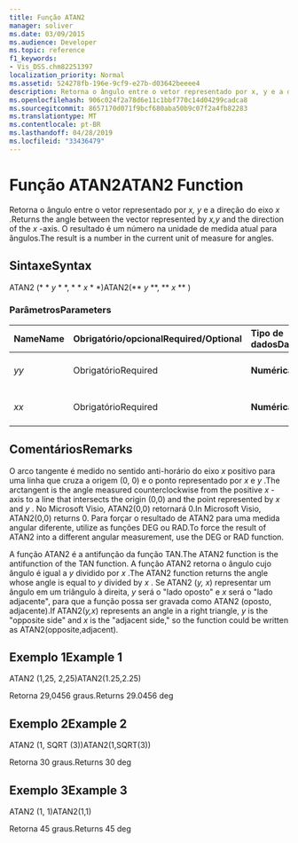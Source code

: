```yaml
---
title: Função ATAN2
manager: soliver
ms.date: 03/09/2015
ms.audience: Developer
ms.topic: reference
f1_keywords:
- Vis_DSS.chm82251397
localization_priority: Normal
ms.assetid: 524278fb-196e-9cf9-e27b-d03642beeee4
description: Retorna o ângulo entre o vetor representado por x, y e a direção do eixo x. O resultado é um número na unidade de medida atual para ângulos.
ms.openlocfilehash: 906c024f2a78d6e11c1bbf770c14d04299cadca8
ms.sourcegitcommit: 8657170d071f9bcf680aba50b9c07f2a4fb82283
ms.translationtype: MT
ms.contentlocale: pt-BR
ms.lasthandoff: 04/28/2019
ms.locfileid: "33436479"
---
```

# <a name="atan2-function"></a><span data-ttu-id="06aeb-104">Função ATAN2</span><span class="sxs-lookup"><span data-stu-id="06aeb-104">ATAN2 Function</span></span>

<span data-ttu-id="06aeb-105">Retorna o ângulo entre o vetor representado por *x, y* e a direção do eixo *x* .</span><span class="sxs-lookup"><span data-stu-id="06aeb-105">Returns the angle between the vector represented by  *x,y*  and the direction of the  *x*  -axis.</span></span> <span data-ttu-id="06aeb-106">O resultado é um número na unidade de medida atual para ângulos.</span><span class="sxs-lookup"><span data-stu-id="06aeb-106">The result is a number in the current unit of measure for angles.</span></span> 
  
## <a name="syntax"></a><span data-ttu-id="06aeb-107">Sintaxe</span><span class="sxs-lookup"><span data-stu-id="06aeb-107">Syntax</span></span>

<span data-ttu-id="06aeb-108">ATAN2 (\* \* *y* \* \*, \* \* *x* \* \*)</span><span class="sxs-lookup"><span data-stu-id="06aeb-108">ATAN2(\*\* *y* \*\*, \*\* *x* \*\* )</span></span> 
  
### <a name="parameters"></a><span data-ttu-id="06aeb-109">Parâmetros</span><span class="sxs-lookup"><span data-stu-id="06aeb-109">Parameters</span></span>

|<span data-ttu-id="06aeb-110">**Name**</span><span class="sxs-lookup"><span data-stu-id="06aeb-110">**Name**</span></span>|<span data-ttu-id="06aeb-111">**Obrigatório/opcional**</span><span class="sxs-lookup"><span data-stu-id="06aeb-111">**Required/Optional**</span></span>|<span data-ttu-id="06aeb-112">**Tipo de dados**</span><span class="sxs-lookup"><span data-stu-id="06aeb-112">**Data Type**</span></span>|<span data-ttu-id="06aeb-113">**Descrição**</span><span class="sxs-lookup"><span data-stu-id="06aeb-113">**Description**</span></span>|
|:-----|:-----|:-----|:-----|
| <span data-ttu-id="06aeb-114">_y_</span><span class="sxs-lookup"><span data-stu-id="06aeb-114">_y_</span></span> <br/> |<span data-ttu-id="06aeb-115">Obrigatório</span><span class="sxs-lookup"><span data-stu-id="06aeb-115">Required</span></span>  <br/> |<span data-ttu-id="06aeb-116">**Numérica**</span><span class="sxs-lookup"><span data-stu-id="06aeb-116">**Numeric**</span></span> <br/> |<span data-ttu-id="06aeb-117">O valor _y_do ponto.</span><span class="sxs-lookup"><span data-stu-id="06aeb-117">The  _y_-value of the point.</span></span>  <br/> |
| <span data-ttu-id="06aeb-118">_x_</span><span class="sxs-lookup"><span data-stu-id="06aeb-118">_x_</span></span> <br/> |<span data-ttu-id="06aeb-119">Obrigatório</span><span class="sxs-lookup"><span data-stu-id="06aeb-119">Required</span></span>  <br/> |<span data-ttu-id="06aeb-120">**Numérica**</span><span class="sxs-lookup"><span data-stu-id="06aeb-120">**Numeric**</span></span> <br/> |<span data-ttu-id="06aeb-121">O valor _x_do ponto.</span><span class="sxs-lookup"><span data-stu-id="06aeb-121">The  _x_-value of the point.</span></span>  <br/> |
   
## <a name="remarks"></a><span data-ttu-id="06aeb-122">Comentários</span><span class="sxs-lookup"><span data-stu-id="06aeb-122">Remarks</span></span>

<span data-ttu-id="06aeb-123">O arco tangente é medido no sentido anti-horário do eixo *x* positivo para uma linha que cruza a origem (0, 0) e o ponto representado por *x* e *y* .</span><span class="sxs-lookup"><span data-stu-id="06aeb-123">The arctangent is the angle measured counterclockwise from the positive  *x*  -axis to a line that intersects the origin (0,0) and the point represented by  *x*  and  *y*  .</span></span> <span data-ttu-id="06aeb-124">No Microsoft Visio, ATAN2(0,0) retornará 0.</span><span class="sxs-lookup"><span data-stu-id="06aeb-124">In Microsoft Visio, ATAN2(0,0) returns 0.</span></span> <span data-ttu-id="06aeb-125">Para forçar o resultado de ATAN2 para uma medida angular diferente, utilize as funções DEG ou RAD.</span><span class="sxs-lookup"><span data-stu-id="06aeb-125">To force the result of ATAN2 into a different angular measurement, use the DEG or RAD function.</span></span> 
  
<span data-ttu-id="06aeb-126">A função ATAN2 é a antifunção da função TAN.</span><span class="sxs-lookup"><span data-stu-id="06aeb-126">The ATAN2 function is the antifunction of the TAN function.</span></span> <span data-ttu-id="06aeb-127">A função ATAN2 retorna o ângulo cujo ângulo é igual a *y* dividido por *x* .</span><span class="sxs-lookup"><span data-stu-id="06aeb-127">The ATAN2 function returns the angle whose angle is equal to  *y*  divided by  *x*  .</span></span> <span data-ttu-id="06aeb-128">Se ATAN2 (*y, x*) representar um ângulo em um triângulo à direita, *y* será o "lado oposto" e *x* será o "lado adjacente", para que a função possa ser gravada como ATAN2 (oposto, adjacente).</span><span class="sxs-lookup"><span data-stu-id="06aeb-128">If ATAN2(*y,x*) represents an angle in a right triangle,  *y*  is the "opposite side" and  *x*  is the "adjacent side," so the function could be written as ATAN2(opposite,adjacent).</span></span> 
  
## <a name="example-1"></a><span data-ttu-id="06aeb-129">Exemplo 1</span><span class="sxs-lookup"><span data-stu-id="06aeb-129">Example 1</span></span>

<span data-ttu-id="06aeb-130">ATAN2 (1,25, 2,25)</span><span class="sxs-lookup"><span data-stu-id="06aeb-130">ATAN2(1.25,2.25)</span></span>
  
<span data-ttu-id="06aeb-131">Retorna 29,0456 graus.</span><span class="sxs-lookup"><span data-stu-id="06aeb-131">Returns 29.0456 deg</span></span>
  
## <a name="example-2"></a><span data-ttu-id="06aeb-132">Exemplo 2</span><span class="sxs-lookup"><span data-stu-id="06aeb-132">Example 2</span></span>

<span data-ttu-id="06aeb-133">ATAN2 (1, SQRT (3))</span><span class="sxs-lookup"><span data-stu-id="06aeb-133">ATAN2(1,SQRT(3))</span></span>
  
<span data-ttu-id="06aeb-134">Retorna 30 graus.</span><span class="sxs-lookup"><span data-stu-id="06aeb-134">Returns 30 deg</span></span>
  
## <a name="example-3"></a><span data-ttu-id="06aeb-135">Exemplo 3</span><span class="sxs-lookup"><span data-stu-id="06aeb-135">Example 3</span></span>

<span data-ttu-id="06aeb-136">ATAN2 (1, 1)</span><span class="sxs-lookup"><span data-stu-id="06aeb-136">ATAN2(1,1)</span></span>
  
<span data-ttu-id="06aeb-137">Retorna 45 graus.</span><span class="sxs-lookup"><span data-stu-id="06aeb-137">Returns 45 deg</span></span>
  


